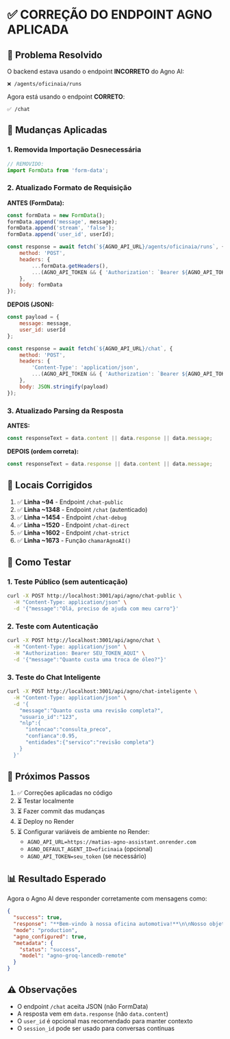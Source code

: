 # ✅ CORREÇÃO DO ENDPOINT AGNO APLICADA

## 🎯 Problema Resolvido

O backend estava usando o endpoint **INCORRETO** do Agno AI:
```
❌ /agents/oficinaia/runs
```

Agora está usando o endpoint **CORRETO**:
```
✅ /chat
```

## 📝 Mudanças Aplicadas

### 1. Removida Importação Desnecessária
```javascript
// REMOVIDO:
import FormData from 'form-data';
```

### 2. Atualizado Formato de Requisição

**ANTES (FormData):**
```javascript
const formData = new FormData();
formData.append('message', message);
formData.append('stream', 'false');
formData.append('user_id', userId);

const response = await fetch(`${AGNO_API_URL}/agents/oficinaia/runs`, {
    method: 'POST',
    headers: {
        ...formData.getHeaders(),
        ...(AGNO_API_TOKEN && { 'Authorization': `Bearer ${AGNO_API_TOKEN}` })
    },
    body: formData
});
```

**DEPOIS (JSON):**
```javascript
const payload = {
    message: message,
    user_id: userId
};

const response = await fetch(`${AGNO_API_URL}/chat`, {
    method: 'POST',
    headers: {
        'Content-Type': 'application/json',
        ...(AGNO_API_TOKEN && { 'Authorization': `Bearer ${AGNO_API_TOKEN}` })
    },
    body: JSON.stringify(payload)
});
```

### 3. Atualizado Parsing da Resposta

**ANTES:**
```javascript
const responseText = data.content || data.response || data.message;
```

**DEPOIS (ordem correta):**
```javascript
const responseText = data.response || data.content || data.message;
```

## 📍 Locais Corrigidos

1. ✅ **Linha ~94** - Endpoint `/chat-public`
2. ✅ **Linha ~1348** - Endpoint `/chat` (autenticado)
3. ✅ **Linha ~1454** - Endpoint `/chat-debug`
4. ✅ **Linha ~1520** - Endpoint `/chat-direct`
5. ✅ **Linha ~1602** - Endpoint `/chat-strict`
6. ✅ **Linha ~1673** - Função `chamarAgnoAI()`

## 🧪 Como Testar

### 1. Teste Público (sem autenticação)
```bash
curl -X POST http://localhost:3001/api/agno/chat-public \
  -H "Content-Type: application/json" \
  -d '{"message":"Olá, preciso de ajuda com meu carro"}'
```

### 2. Teste com Autenticação
```bash
curl -X POST http://localhost:3001/api/agno/chat \
  -H "Content-Type: application/json" \
  -H "Authorization: Bearer SEU_TOKEN_AQUI" \
  -d '{"message":"Quanto custa uma troca de óleo?"}'
```

### 3. Teste do Chat Inteligente
```bash
curl -X POST http://localhost:3001/api/agno/chat-inteligente \
  -H "Content-Type: application/json" \
  -d '{
    "message":"Quanto custa uma revisão completa?",
    "usuario_id":"123",
    "nlp":{
      "intencao":"consulta_preco",
      "confianca":0.95,
      "entidades":{"servico":"revisão completa"}
    }
  }'
```

## 🚀 Próximos Passos

1. ✅ Correções aplicadas no código
2. ⏳ Testar localmente
3. ⏳ Fazer commit das mudanças
4. ⏳ Deploy no Render
5. ⏳ Configurar variáveis de ambiente no Render:
   - `AGNO_API_URL=https://matias-agno-assistant.onrender.com`
   - `AGNO_DEFAULT_AGENT_ID=oficinaia` (opcional)
   - `AGNO_API_TOKEN=seu_token` (se necessário)

## 📊 Resultado Esperado

Agora o Agno AI deve responder corretamente com mensagens como:

```json
{
  "success": true,
  "response": "**Bem-vindo à nossa oficina automotiva!**\n\nNosso objetivo é proporcionar a melhor experiência possível...",
  "mode": "production",
  "agno_configured": true,
  "metadata": {
    "status": "success",
    "model": "agno-groq-lancedb-remote"
  }
}
```

## ⚠️ Observações

- O endpoint `/chat` aceita JSON (não FormData)
- A resposta vem em `data.response` (não `data.content`)
- O `user_id` é opcional mas recomendado para manter contexto
- O `session_id` pode ser usado para conversas contínuas
